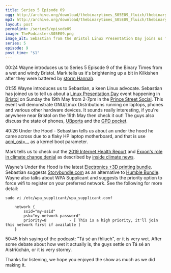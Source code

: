 ```yaml
---
title: Series 5 Episode 09
ogg: http://archive.org/download/thebinarytimes_S05E09_fluich/thebinarytimes_S05E09_fluich.ogg
mp3: http://archive.org/download/thebinarytimes_S05E09_fluich/thebinarytimes_S05E09_fluich.mp3
layout: post
permalink: /series5/episode09
image: ThePodcastersS05E09.png
image_alt: Sebastian from the Bristol Linux Presentation Day joins us for a chat
series: 5
episode: 9
post_time: "$1"
---
```

00:24 Wayne introduces us to Series 5 Episode 9 of the Binary Times from a wet and windy Bristol. Mark tells us it's brightening up a bit in Kilkishen after they were battered by [storm Hannah](https://merrionstreet.ie/MerrionStreet/en/News-Room/News/NDFEM_Statement_on_Preparations_for_Storm_Hannah.html).</p>

01:55 Wayne introduces us to Sebastian, a keen Linux advocate. Sebastian has joined us to tell us about a [Linux Presentation Day](http://linux-presentation-day.org.uk/) event happening in [Bristol](http://facebook.com/LPDBristolUK) on Sunday the 19th May from 2-7pm in the [Prince Street Social](http://princestreetsocial.com/). This event will demonstrate GNU/Linux Distributions running on laptops, phones and various other hardware devices. It sounds really interesting, if you're anywhere near Bristol on the 19th May then check it out! The guys also discuss the state of phones, [UBports](https://ubports.com/) and the [GPD pocket](https://www.gpd.hk/gpdpocket/).

40:26 Under the Hood - Sebastian tells us about an under the hood he came across due to a flaky HP laptop motherboard, and that is use [acpi_osi=...](https://askubuntu.com/questions/28848/what-does-the-kernel-boot-parameter-set-acpi-osi-linux-do) as a kernel boot parameter.

Mark tells us to check out the [2019 Internet Health Report](https://internethealthreport.org/2019/) and [Exxon's role in climate change denial](https://insideclimatenews.org/news/15092015/Exxons-own-research-confirmed-fossil-fuels-role-in-global-warming) as described by [inside climate news](https://insideclimatenews.org).

Wayne's Under the Hood is the latest [Electronics +3D printing bundle](https://www.humblebundle.com/books/electronics-3d-printing-make-books). Sebastian suggests [Storybundle.com](https://storybundle.com) as an alternative to [Humble Bundle](https://www.humblebundle.com). Wayne also talks about WPA Supplicant and suggests the priority option to force wifi to register on your preferred network. See the following for more detail:

`sudo vi /etc/wpa_supplicant/wpa_supplicant.conf`
```
    network {
        ssid="my-ssid"
        psk="my-network-password"
        priority=8          - [ This is a high priority, it'll join this network first if available ]
    }
```

50:45 Irish saying of the podcast: "T&aacute; s&eacute; an fhliuch", or it is very wet. After some debate about how wet it actually is, the guys settle on T&aacute; s&eacute; an Aistri&uacute;ch&aacute;n, or it is very stormy.

Thanks for listening, we hope you enjoyed the show as much as we did making it.
